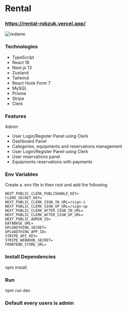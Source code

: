 # Rental

### https://rental-robzuk.vercel.app/

![redame](https://github.com/robZuk/rental/assets/40764780/3aac46a9-ce39-4476-961c-ce7e9d63cef7)


### Technologies

- TypeScript
- React 18
- Next.js 13
- Zustand
- Tailwind
- React Hook Form 7
- MySQL
- Prisma
- Stripe
- Clerk 

### Features

Admin
- User Login/Register Panel using Clerk
- Dashboard Panel
- Categories, equipments and reservations management
- User Login/Register Panel using Clerk
- User reservations panel
- Equipments reservations with payments

### Env Variables

Create a .env file in then root and add the following

```
NEXT_PUBLIC_CLERK_PUBLISHABLE_KEY=
CLERK_SECRET_KEY=
NEXT_PUBLIC_CLERK_SIGN_IN_URL=/sign-i
NEXT_PUBLIC_CLERK_SIGN_UP_URL=/sign-up
NEXT_PUBLIC_CLERK_AFTER_SIGN_IN_URL=
NEXT_PUBLIC_CLERK_AFTER_SIGN_UP_URL=
NEXT_PUBLIC_ADMIN_ID=
DATABASE_URL=
UPLOADTHING_SECRET=
UPLOADTHING_APP_ID=
STRIPE_API_KEY=
STRIPE_WEBHOOK_SECRET=
FRONTEND_STORE_URL=
```

### Install Dependencies

npm install


### Run
npm run dev

### Default every users is admin 



